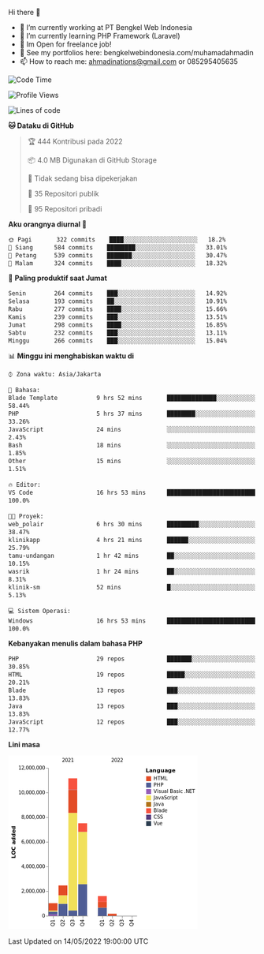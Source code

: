 Hi there 👋

- 🔭 I’m currently working at PT Bengkel Web Indonesia
- 🌱 I’m currently learning PHP Framework (Laravel)
- 📂 Im Open for freelance job!
- 🧷 See my portfolios here: bengkelwebindonesia.com/muhamadahmadin
- 📫 How to reach me: ahmadinations@gmail.com or 085295405635


<!--START_SECTION:waka-->
![Code Time](http://img.shields.io/badge/Code%20Time-0%20secs-blue)

![Profile Views](http://img.shields.io/badge/Profil%20dilihat-3-blue)

![Lines of code](https://img.shields.io/badge/Sejak%20Hello%20World%20aku%20telah%20menulis-24%20Million%20baris%20kode-blue)

**🐱 Dataku di GitHub** 

> 🏆 444 Kontribusi pada 2022
 > 
> 📦 4.0 MB Digunakan di GitHub Storage 
 > 
> 🚫 Tidak sedang bisa dipekerjakan
 > 
> 📜 35 Repositori publik 
 > 
> 🔑 95 Repositori pribadi  
 > 
**Aku orangnya diurnal 🐤** 

```text
🌞 Pagi       322 commits    ████░░░░░░░░░░░░░░░░░░░░░   18.2% 
🌆 Siang      584 commits    ████████░░░░░░░░░░░░░░░░░   33.01% 
🌃 Petang     539 commits    ███████░░░░░░░░░░░░░░░░░░   30.47% 
🌙 Malam      324 commits    ████░░░░░░░░░░░░░░░░░░░░░   18.32%

```
📅 **Paling produktif saat Jumat** 

```text
Senin        264 commits    ███░░░░░░░░░░░░░░░░░░░░░░   14.92% 
Selasa       193 commits    ██░░░░░░░░░░░░░░░░░░░░░░░   10.91% 
Rabu         277 commits    ████░░░░░░░░░░░░░░░░░░░░░   15.66% 
Kamis        239 commits    ███░░░░░░░░░░░░░░░░░░░░░░   13.51% 
Jumat        298 commits    ████░░░░░░░░░░░░░░░░░░░░░   16.85% 
Sabtu        232 commits    ███░░░░░░░░░░░░░░░░░░░░░░   13.11% 
Minggu       266 commits    ███░░░░░░░░░░░░░░░░░░░░░░   15.04%

```


📊 **Minggu ini menghabiskan waktu di** 

```text
⌚︎ Zona waktu: Asia/Jakarta

💬 Bahasa: 
Blade Template           9 hrs 52 mins       ██████████████░░░░░░░░░░░   58.44% 
PHP                      5 hrs 37 mins       ████████░░░░░░░░░░░░░░░░░   33.26% 
JavaScript               24 mins             ░░░░░░░░░░░░░░░░░░░░░░░░░   2.43% 
Bash                     18 mins             ░░░░░░░░░░░░░░░░░░░░░░░░░   1.85% 
Other                    15 mins             ░░░░░░░░░░░░░░░░░░░░░░░░░   1.51%

🔥 Editor: 
VS Code                  16 hrs 53 mins      █████████████████████████   100.0%

🐱‍💻 Proyek: 
web_polair               6 hrs 30 mins       █████████░░░░░░░░░░░░░░░░   38.47% 
klinikapp                4 hrs 21 mins       ██████░░░░░░░░░░░░░░░░░░░   25.79% 
tamu-undangan            1 hr 42 mins        ██░░░░░░░░░░░░░░░░░░░░░░░   10.15% 
wasrik                   1 hr 24 mins        ██░░░░░░░░░░░░░░░░░░░░░░░   8.31% 
klinik-sm                52 mins             █░░░░░░░░░░░░░░░░░░░░░░░░   5.13%

💻 Sistem Operasi: 
Windows                  16 hrs 53 mins      █████████████████████████   100.0%

```

**Kebanyakan menulis dalam bahasa PHP** 

```text
PHP                      29 repos            ███████░░░░░░░░░░░░░░░░░░   30.85% 
HTML                     19 repos            █████░░░░░░░░░░░░░░░░░░░░   20.21% 
Blade                    13 repos            ███░░░░░░░░░░░░░░░░░░░░░░   13.83% 
Java                     13 repos            ███░░░░░░░░░░░░░░░░░░░░░░   13.83% 
JavaScript               12 repos            ███░░░░░░░░░░░░░░░░░░░░░░   12.77%

```


**Lini masa**

![Chart not found](https://raw.githubusercontent.com/MuhamadAhmadin/MuhamadAhmadin/master/charts/bar_graph.png) 


 Last Updated on 14/05/2022 19:00:00 UTC
<!--END_SECTION:waka-->
